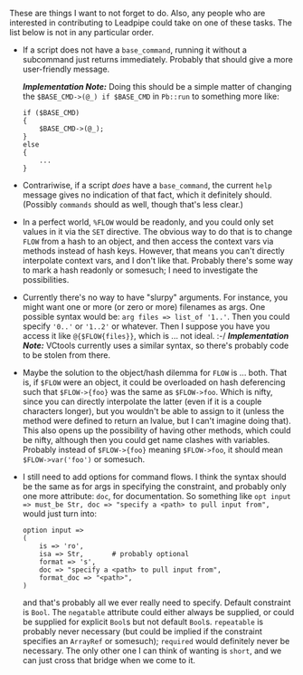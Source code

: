 These are things I want to not forget to do.  Also, any people who are
interested in contributing to Leadpipe could take on one of these tasks.  The
list below is not in any particular order.

* If a script does not have a `base_command`, running it without a subcommand
  just returns immediately.  Probably that should give a more user-friendly
  message.

  **_Implementation Note:_** Doing this should be a simple matter of changing
  the `$BASE_CMD->(@_) if $BASE_CMD` in `Pb::run` to something more like:
  ```
  if ($BASE_CMD)
  {
      $BASE_CMD->(@_);
  }
  else
  {
      ...
  }
  ```
* Contrariwise, if a script _does_ have a `base_command`, the current `help`
  message gives no indication of that fact, which it definitely should.
  (Possibly `commands` should as well, though that's less clear.)
* In a perfect world, `%FLOW` would be readonly, and you could only set values
  in it via the `SET` directive.  The obvious way to do that is to change
  `FLOW` from a hash to an object, and then access the context vars via methods
  instead of hash keys.  However, that means you can't directly interpolate
  context vars, and I don't like that.  Probably there's some way to mark a
  hash readonly or somesuch; I need to investigate the possibilities.
* Currently there's no way to have "slurpy" arguments.  For instance, you might
  want one or more (or zero or more) filenames as args.  One possible syntax
  would be: `arg files => list_of '1..'`.  Then you could specify `'0..'` or
  `'1..2'` or whatever.  Then I suppose you have you access it like
  `@{$FLOW{files}}`, which is ... not ideal. :-/  **_Implementation Note:_**
  VCtools currently uses a similar syntax, so there's probably code to be
  stolen from there.
* Maybe the solution to the object/hash dilemma for `FLOW` is ... both.  That
  is, if `$FLOW` were an object, it could be overloaded on hash deferencing
  such that `$FLOW->{foo}` was the same as `$FLOW->foo`.  Which is nifty, since
  you can directly interpolate the latter (even if it is a couple characters
  longer), but you wouldn't be able to assign to it (unless the method were
  defined to return an lvalue, but I can't imagine doing that).  This also
  opens up the possibility of having other methods, which could be nifty,
  although then you could get name clashes with variables.  Probably instead of
  `$FLOW->{foo}` meaning `$FLOW->foo`, it should mean `$FLOW->var('foo')` or
  somesuch.
* I still need to add options for command flows.  I think the syntax should be
  the same as for args in specifying the constraint, and probably only one more
  attribute: `doc`, for documentation.  So something like `opt input => must_be
  Str, doc => "specify a <path> to pull input from",` would just turn into:
  ```
  option input =>
  (
      is => 'ro',
	  isa => Str,		# probably optional
	  format => 's',
	  doc => "specify a <path> to pull input from",
	  format_doc => "<path>",
  )
  ```
  and that's probably all we ever really need to specify.  Default constraint
  is `Bool`.  The `negatable` attribute could either always be supplied, or
  could be supplied for explicit `Bool`s but not default `Bool`s.  `repeatable`
  is probably never necessary (but could be implied if the constraint specifies
  an `ArrayRef` or somesuch); `required` would definitely never be necessary.
  The only other one I can think of wanting is `short`, and we can just cross
  that bridge when we come to it.
